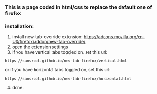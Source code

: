 ### This is a page coded in html/css to replace the default one of firefox

### installation:

1. install new-tab-override extension: <a>https://addons.mozilla.org/en-US/firefox/addon/new-tab-override/</a>
2. open the extension settings
3. if you have vertical tabs toggled on, set this url:
```
https://sansroot.github.io/new-tab-firefox/vertical.html
```
 or if you have horizontal tabs toggled on, set this url:
```
https://sansroot.github.io/new-tab-firefox/horizontal.html
```
4. done.
